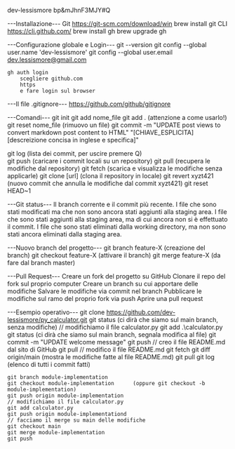 dev-lessismore
bp&mJhnF3MJY#Q


---Installazione---
	Git
		https://git-scm.com/download/win
		brew install git
	CLI
		https://cli.github.com/
		brew install gh
		brew upgrade gh
	
	
---Configurazione globale e Login---
	git --version
	git config --global user.name 'dev-lessismore'
	git config --global user.email dev.lessismore@gmail.com
	
	gh auth login 
		scegliere github.com
		https
		e fare login sul browser
		
---Il file .gitignore---
	https://github.com/github/gitignore
	
---Comandi---
git init
git add nome_file
git add .			(attenzione a come usarlo!)
git reset nome_file (rimuovo un file)
git commit -m "UPDATE post views to convert markdown post content to HTML"
				"[CHIAVE_ESPLICITA] [descreizione concisa in inglese e specifica]"
				
git log				(lista dei commit, per uscire premere Q)				
git push			(caricare i commit locali su un repository)
git pull			(recupera le modifiche dal repository)
git fetch			(scarica e visualizza le modifiche senza applicarle)
git clone [url]		(clona il repository in locale)
git revert xyzt421	(nuovo commit che annulla le modifiche dal commit xyzt421)
git reset HEAD~1


---Git status---
	Il branch corrente e il commit più recente.
	I file che sono stati modificati ma che non sono ancora stati aggiunti alla staging area.
	I file che sono stati aggiunti alla staging area, ma di cui ancora non si è effettuato il commit.
	I file che sono stati eliminati dalla working directory, ma non sono stati ancora eliminati dalla staging area.


---Nuovo branch del progetto---
	git branch feature-X 		(creazione del branch)
	git checkout feature-X		(attivare il branch)
	git merge feature-X			(da fare dal branch master)

---Pull Request---
	Creare un fork del progetto su GitHub
	Clonare il repo del fork sul proprio computer
	Creare un branch su cui apportare delle modifiche
	Salvare le modifiche via commit nel branch
	Pubblicare le modifiche sul ramo del proprio fork via push
	Aprire una pull request
		
	
	
---Esempio operativo---
	git clone https://github.com/dev-lessismore/py_calculator.git
	git status				(ci dirà che siamo sul main branch, senza modifiche)
	// modifichiamo il file calculator.py
	git add .\calculator.py
	git status				(ci dirà che siamo sul main branch, segnala modifica al file)
	git commit -m "UPDATE welcome message"
	git push
	// creo il file README.md dal sito di GitHub
	git pull
	// modifico il file README.md
	git fetch
	git diff origin/main	(mostra le modifiche fatte al file README.md)
	git pull
	git log					(elenco di tutti i commit fatti)
	
	
	git branch module-implementation
	git checkout module-implementation		(oppure git checkout -b module-implementation)
	git push origin module-implementation
	// modifichiamo il file calculator.py
	git add calculator.py
	git push origin module-implementationd
	// facciamo il merge su main delle modifiche
	git checkout main
	git merge module-implementation
	git push
